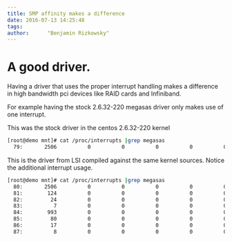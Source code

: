 ```yaml
---
title: SMP affinity makes a difference
date: 2016-07-13 14:25:48
tags:
author:      "Benjamin Rizkowsky"
---
```


# A good driver.

Having a driver that uses the proper interrupt handling makes a difference in high bandwidth pci devices like RAID cards and Infiniband.

For example having the stock 2.6.32-220 megasas driver only makes use of one interrupt.

This was the stock driver in the centos 2.6.32-220 kernel

``` bash
[root@demo mnt]# cat /proc/interrupts |grep megasas
  79:       2506          0          0          0          0          0          0          0  IR-PCI-MSI-edge      megasas

```

This is the driver from LSI compiled against the same kernel sources. Notice the additional interrupt usage.

``` bash
[root@demo mnt]# cat /proc/interrupts |grep megasas
  80:       2506          0          0          0          0          0          0          0  IR-PCI-MSI-edge      megasas
  81:        124          0          0          0          0          0          0          0  IR-PCI-MSI-edge      megasas
  82:         24          0          0          0          0          0          0          0  IR-PCI-MSI-edge      megasas
  83:          7          0          0          0          0          0          0          0  IR-PCI-MSI-edge      megasas
  84:        993          0          0          0          0          0          0          0  IR-PCI-MSI-edge      megasas
  85:         80          0          0          0          0          0          0          0  IR-PCI-MSI-edge      megasas
  86:         17          0          0          0          0          0          0          0  IR-PCI-MSI-edge      megasas
  87:          8          0          0          0          0          0          0          0  IR-PCI-MSI-edge      megasas

```

